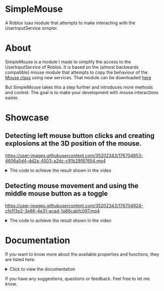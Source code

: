 # SimpleMouse
A Roblox luau module that attempts to make interacting with the UserInputService simpler.

# About
SimpleMouse is a module I made to simplify the access to the UserInputService of Roblox.
It is based on the (almost backwards compatible) mouse module that attempts to copy the behaviour of the [Mouse class](https://developer.roblox.com/en-us/api-reference/class/Mouse) using new services.
That module can be downloaded [here](https://devforum.roblox.com/t/release-mouse-module-v2/1850705)

But SimpleMouse takes this a step further and introduces more methods and control. The goal is to make your development with mouse interactions easier.

# Showcase
## Detecting left mouse button clicks and creating explosions at the 3D position of the mouse.
https://user-images.githubusercontent.com/35202343/176704853-4606a5d4-dd2a-4503-a2dc-c91b28f87654.mp4

<details>
  <summary>The code to achieve the result shown in the video</summary>

  ```lua

  -- Loads a service that is used to remove parts after a certain period of time
  local Debris = game:GetService("Debris")

  -- Loads the simple mouse module
  local SimpleMouse = require(script.SimpleMouse)

  -- Creates a new instance for the mouse module
  local mouse = SimpleMouse.new()

  -- Detects when the left mouse button is pressed, and runs the function when detected.
  mouse.Signals.LeftButtonDown:Connect(function()
  -- Checks if the mouse has a target position to hit
  if mouse.Properties.Position then
    -- Creates a new explosion
    local e = Instance.new("Explosion")
		-- Sets the position of the explosion to the 3D position of the mouse
		e.Position = mouse.Properties.Position
		-- Makes it so the explosion won't kill any player
		e.BlastRadius = 0
		-- Sets the parent of the explosion to workspace
		e.Parent = workspace
		-- Removes the explosion from workspace after 1 second
		Debris:AddItem(e, 1)
	end
end)
```
</details>

## Detecting mouse movement and using the middle mouse button as a toggle
https://user-images.githubusercontent.com/35202343/176704924-cfe1f3e2-3e86-4e31-acad-1a66cabfc097.mp4

<details>
  <summary>The code to achieve the result shown in the video</summary>
  
  ```lua
  -- Loads a service that is used to remove parts after a certain period of time
  local Debris = game:GetService("Debris")

  -- Loads the mouse module
  local SimpleMouse = require(script.SimpleMouse)

  -- Creates a new instance for the mouse module
  local mouse = SimpleMouse.new()

  -- Whether the middle mouse button is pressed or not
  local isMiddleButtonPressed = false

  -- Detects when the middle mouse button is pressed
  mouse.Signals.MiddleButtonDown:Connect(function()
    isMiddleButtonPressed = true
  end)

  -- Detects when the middle mouse button is released
  mouse.Signals.MiddleButtonUp:Connect(function()
    isMiddleButtonPressed = false
  end)

  -- Detects when the mouse position changes
  mouse.Signals.Move:Connect(function()
    -- Check if the mouse has a target position in 3D
    if mouse.Properties.Position and isMiddleButtonPressed then
      -- Create a new part instance
      local p = Instance.new("Part")
      -- Makes sure the part is not affected by gravity.
      p.Anchored = true
      -- Makes sure other parts do not collide with this part
      p.CanCollide = false
      -- Changes the material of the part to smooth plastic
      p.Material = Enum.Material.SmoothPlastic
      -- Changes the size of the part to a block
      p.Size = Vector3.new(1, 1, 1)
      -- Sets the color of the part to red
      p.Color = Color3.fromRGB(200, 90, 90)
      -- Sets the position of the part
      p.CFrame = CFrame.new(mouse.Properties.Position)
      -- Add the part to the workspace
      p.Parent = workspace
      -- Remove the part from workspace after 1 second
      Debris:AddItem(p, 1)
    end
  end)
  ```
</details>

# Documentation
If you want to know more about the available properties and functions, they are listed here.
<details>
  <summary>Click to view the documentation</summary>
  
  ### Loading the simple mouse module
  To use the module, you first have to load it.
  
  ![image](https://user-images.githubusercontent.com/35202343/176688354-cb7622d1-474f-43cc-85b4-0d8549adc51a.png)
  
  If you place the module inside a local script like this, the code used to load the module would be:
  
  ```lua
  local SimpleMouse = require(script.SimpleMouse)
  ```
  
  And to actually use the module, you have to create an instance. Which can be done like so:
  
  ```lua
  local mouse = SimpleMouse.new()
  ```
  
  ## Accessing the properties
  To view the properties of the mouse, I've added a property called Properties to the mouse instance.
  It can be accessed like this:
  
  ```lua
  local properties = mouse.Properties
  ```
  
  Now I will briefly cover each property.
  
  ### Location (Vector2)
  This is the 2D (x, y) location of the mouse on the screen.
  
  ### Delta (Vector2)
  This is the change of location in horizontal and vertical directions between the current frame and the last frame.
  This function only returns the correct value when the mouse is locked (Shift-lock or fully zoomed in)
  
  ### ScreenSize (Vector2)
  This is the size (width and height) of the screen. X representing the width and Y representing the height.
  
  ### Origin (Vector3)
  This is the origin of the mouse in 3D space. Also known as the location of the camera.
  
  ### Direction (Vector3)
  This is a [normalized vector](https://en.wikipedia.org/wiki/Unit_vector), which is the direction the mouse is pointing towards from the origin.
  
  ### Target (Instance | nil)
  This is an Instance (e.g. a part) that the mouse is currently hovering over.
  
  ### TargetFilters (Custom)
  This is a custom class which manages the targets which the mouse should ignore.
  Specifically, the rays that the mouse casts will pass through every part that belongs to the list of instances.
  
  It has five methods that you can use:
  
  - **Get()** - Gets the list of instances which the mouse ignores.
  - **Set({instance1, instance2})** - Sets the list of instances which the mouse ignores.
  - **Add(instance1)** - Adds an instance to the list of instances the mouse ignores.
  - **Remove(instance1)** - Removes an instance from the list of instances the mouse ignores.
  - **Clear()** - Clears the list of instances the mouse ignores.
  
  ## Accessing the mouse methods
  Ofcourse the module also supports some methods.
  These methods can be accessed in a regular way.
  But to understand some methods, it might be handy to know what raycasting means, so [here](https://developer.roblox.com/en-us/articles/Raycasting) is some more information on that.
  The supported methods are the following:
  - **GetRayLength()** - Gets the ray length the mouse uses to cast rays.
  - **SetRayLength(rayLength: number)** - Sets the ray length the mouse uses to cast rays.
  - **EnableIcon()** - Enables the icon of the mouse.
  - **DisableIcon()** - Disables the icon of the mouse.
  - **GetFilterType()** - Gets the filtertype the mouse uses to cast rays.
  - **SetFilterType(filterType: Enum.RaycastFilterType)** - Sets the filertype the mouse uses to cast rays.
  - **GetCollisionGroup()** - Gets the name of the collision group the mouse casts rays within.
  - **GetIgnoreWater()** - Checks if the mouse ignores the water terrain type while casting rays.
  - **SetIgnoreWater(ignoreWater: boolean)** - Changes if the mouse should ignore the water terrain type while casting rays.
  
  ## Accessing the mouse signals
  Mouse signals are interactions a user has with the mouse. These are grouped under the Signals property. And can be accessed like so:
  
  ```lua
  local signals = mouse.Signals
  ```
  
  This is the list of supported interactions:
  - **LeftButtonDown** - The signal that is used to detect when the left mouse button is pressed
  - **LeftButtonUp** - The signal that is used to detect when the left mouse button is released
  - **RightButtonDown** - The signal that is used to detect when the right mouse button is pressed
  - **RightButtonUp** - The signal that is used to detect when the right mouse button is released
  - **MiddleButtonDown** - The signal that is used to detect when the middle mouse button is pressed
  - **MiddleButtonUp** - The signal that is used to detect when the middle mouse button is released
  - **Move** - The signal that is used to detect when the mouse location changes
  - **ScrollForward** - The signal that is used to detect when the scrollwheel is scrolled forwards
  - **ScrollBackward** - The signal that is used to detect when the scrollwheel is scrolled backwards
  
  You can connect your own code to these interactions. An example of which is shown below:
  
  ```lua
  signals.LeftButtonDown:Connect(function()
    print("The left mouse button has been pressed!")
  end)
  
  -- But you can also connect the signals to your own code like this:
  local function printMessage()
    print("The left mouse button has been released!")
  end
  
  signals.LeftButtonUp:Connect(printMessage)
  ```
</details>

If you have any suggestions, questions or feedback. Feel free to let me know.
